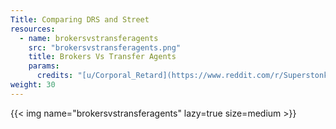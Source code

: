 ```yaml
---
Title: Comparing DRS and Street
resources:
  - name: brokersvstransferagents
    src: "brokersvstransferagents.png"
    title: Brokers Vs Transfer Agents
    params:
      credits: "[u/Corporal_Retard](https://www.reddit.com/r/Superstonk/comments/rtmvhf/do_your_own_due_diligence_with_this_easy_to/)"
weight: 30
---
```


{{< img name="brokersvstransferagents" lazy=true size=medium >}}
